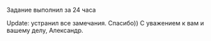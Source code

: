 Задание выполнил за 24 часа

Update: устранил все замечания. Спасибо))
С уважением к вам и вашему делу, Александр.